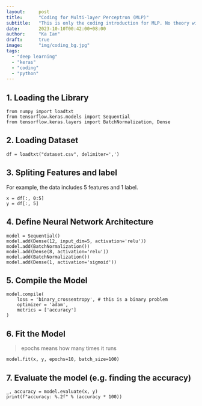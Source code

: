 ```yaml
---
layout:     post 
title:      "Coding for Multi-layer Perceptron (MLP)"
subtitle:   "This is only the coding introduction for MLP. No theory will be illustrated here."
date:       2023-10-10T00:42:00+08:00
author:     "Ka Ian"
draft:      true
image:      "img/coding_bg.jpg"
tags:
  - "deep learning"
  - "keras"
  - "coding"
  - "python"
---
```


## 1. Loading the Library
```
from numpy import loadtxt
from tensorflow.keras.models import Sequential
from tensorflow.keras.layers import BatchNormalization, Dense
```

## 2. Loading Dataset

```
df = loadtxt("dataset.csv", delimiter=',')
```

## 3. Spliting Features and label
For example, the data includes 5 features and 1 label.

```
x = df[:, 0:5]
y = df[:, 5]
```

## 4. Define Neural Network Architecture

```
model = Sequential()
model.add(Dense(12, input_dim=5, activation='relu'))
model.add(BatchNormalization())
model.add(Dense(8, activation='relu'))
model.add(BatchNormalization())
model.add(Dense(1, activation='sigmoid'))
```

## 5. Compile the Model

```
model.compile(
    loss = 'binary_crossentropy', # this is a binary problem
    optimizer = 'adam',
    metrics = ['accuracy']
)
```

## 6. Fit the Model

> epochs means how many times it runs

```
model.fit(x, y, epochs=10, batch_size=100)
```

## 7. Evaluate the model (e.g. finding the accuracy)

```
_, accuracy = model.evaluate(x, y)
print(f"accuracy: %.2f" % (accuracy * 100))
```